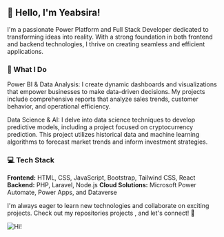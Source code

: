 <h2> 👋 Hello, I'm Yeabsira! </h2>

I'm a passionate Power Platform and Full Stack Developer dedicated to transforming ideas into reality. With a strong foundation in both frontend and backend technologies, I thrive on creating seamless and efficient applications.

<h3>🚀 What I Do</h3>

Power BI & Data Analysis: I create dynamic dashboards and visualizations that empower businesses to make data-driven decisions. My projects include comprehensive reports that analyze sales trends, customer behavior, and operational efficiency.

Data Science & AI: I delve into data science techniques to develop predictive models, including a project focused on cryptocurrency prediction. This project utilizes historical data and machine learning algorithms to forecast market trends and inform investment strategies.

<h3>💻 Tech Stack</h3>
<strong>Frontend:</strong> HTML, CSS, JavaScript, Bootstrap, Tailwind CSS, React 
<strong>Backend:</strong> PHP, Laravel, Node.js 
<strong>Cloud Solutions:</strong> Microsoft Power Automate, Power Apps, and Dataverse 

I'm always eager to learn new technologies and collaborate on exciting projects. Check out my repositories projects , and let's connect! 🌟

![Hi!](https://github.com/user-attachments/assets/bcf20c8c-b0de-4d13-ba9d-6da3f2942149)

<!--
**yeabgenet/yeabgenet** is a ✨ _special_ ✨ repository because its `README.md` (this file) appears on your GitHub profile.


Hello this's Yeabsira  
Welcome to my repositories here you can find my project on cloud 365 flows  , collection of solutions , Php Projects , Laravel projects , python , node.js , Frontend projects (Bootstrap , tailwind css , React )  you can get and look my different creative collections on complex business flows of Graph Api's , Power automate flows , Power apps , Sharepoint sites , Solutions , Sequential approvals , Dataverse Flows ... .


Here are some ideas to get you started:

- 🔭 I’m currently working on ...
- 🌱 I’m currently learning ...
- 👯 I’m looking to collaborate on ...
- 🤔 I’m looking for help with ...
- 💬 Ask me about ...
- 📫 How to reach me: ...
- 😄 Pronouns: ...
- ⚡ Fun fact: ...
-->
